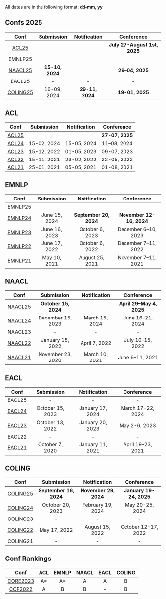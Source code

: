 All dates are in the following format: **dd-mm, yy**
## Confs 2025
|  Conf  | Submission    |   Notification  |   Conference  |
| :---:  |    :----:     |     :---:       |     :---:     |
|[ACL25](https://2025.aclweb.org/)  |               |                 |**July 27-August 1st, 2025**|
| EMNLP25  |               |                 |               |
|[NAACL25](https://2025.naacl.org/)  |**15-10, 2024**|                 |**29–04, 2025**|
| EACL25  |     -       |       -       |      -       |
|[COLING25](https://coling2025.org/)|16-09, 2024|**29-11, 2024**|**19-01, 2025**|

## ACL
|  Conf  | Submission    |   Notification  |   Conference  |
| :---:  |    :----:     |     :---:       |     :---:     |
|[ACL25](https://2025.aclweb.org/)  |               |                 |**27-07, 2025**|
|[ACL24](https://2024.aclweb.org/)|15-02, 2024|15-05, 2024|11–08, 2024|
|[ACL23](https://2023.aclweb.org/)|15-12, 2022|01-05, 2023|09-07, 2023|
|[ACL22](https://2022.aclweb.org/)|15-11, 2021|23-02, 2022|22-05, 2022|
|[ACL21](https://2021.aclweb.org/) |25-01, 2021|05-05, 2021|01-08, 2021|


## EMNLP
|  Conf  | Submission    |   Notification  |   Conference  |
| :---:  |    :----:     |     :---:       |     :---:     |
| EMNLP25 |               |                 |               |
|[EMNLP24](https://2024.emnlp.org/)|June 15, 2024|**September 20, 2024**|**November 12-16, 2024**|
|[EMNLP23](https://2023.emnlp.org/)|June 16, 2023|October 6, 2023|December 6–10, 2023|
|[EMNLP22](https://2022.emnlp.org/)|June 17, 2022|October 6, 2022|December 7–11, 2022|
|[EMNLP21](https://2021.emnlp.org/)|May 10, 2021|August 25, 2021|November 7–11, 2021|


## NAACL
|  Conf  | Submission    |   Notification  |   Conference  |
| :---:  |    :----:     |     :---:       |     :---:     |
|[NAACL25](https://2025.naacl.org/)  |**October 15, 2024**|                 |**April 29–May 4, 2025**|
|[NAACL24](https://2024.naacl.org/)  |December 15, 2023|March 15, 2024|June 16–21, 2024|
| NAACL23                            |       -       |        -        |       -       |
|[NAACL22](https://2022.naacl.org/)  |January 15, 2022|April 7, 2022|July 10–15, 2022|
|[NAACL21](https://2021.naacl.org/) |November 23, 2020|March 10, 2021|June 6–11, 2021|


## EACL
|  Conf  | Submission    |   Notification  |   Conference  |
| :---:  |    :----:     |     :---:       |     :---:     |
| EACL25 |      -        |       -         |       -       |
|[EACL24](https://2024.eacl.org/) |October 15, 2023|January 17, 2024|March 17-22, 2024|
|[EACL23](https://2023.eacl.org/) |October 13, 2022|January 20, 2023|May 2-6, 2023|
| EACL22                          |       -       |        -        |       -       |
|[EACL21](https://2021.eacl.org/) |October 7, 2020|January 11, 2021|April 19–23, 2021|


## COLING
|  Conf  | Submission    |   Notification  |   Conference  |
| :---:  |    :----:     |     :---:       |     :---:     |
|[COLING25](https://coling2025.org/)|**September 16, 2024**|**November 29, 2024**|**January 19-24, 2025**|
| [COLING24](https://lrec-coling-2024.org/) |October 20, 2023|February 19, 2024|May 20-25, 2024|
|  COLING23                           |       -       |        -        |       -       |
| [COLING22](https://coling2022.org/) |May 17, 2022|August 15, 2022|October 12-17, 2022|
| COLING21 |      -        |        -        |      -        |


## Conf Rankings
|  Conf  |   ACL   |   EMNLP  |   NAACL  | EACL | COLING |
| :---:  | :----:  |   :---:  |  :---:   | :---:|  :---: |
| [CORE2023](https://portal.core.edu.au/conf-ranks/) | A* | A* | A | A | B |
| [CCF2022](https://www.ccf.org.cn/)                 | A  | B  | B | - | B |
<!--stackedit_data:
eyJoaXN0b3J5IjpbLTE4NDc5MjY4MDQsLTcyOTIyOTU3OCwxMT
EyNzQ4NTUzLC0zODkwODE2OTQsNDIzNTMwMjMwLDQyMzUzMDIz
MCwtMTcyMjY2OTc0NCwtMTYzMjM4ODc3NCwtNzAyNTU0NDg2LC
0xNTk2MzEyMzg1LDg1MDA2NTU5MiwtMjEyNzg2MjY0MiwtMjA3
MjU0NTI4NywtMTc3NDQ5MzI4NiwtMTU5NDE0MzIwNCwyMTI1OT
UwMzA4LC01NTMwNDY4ODIsLTEwNzAzOTI1MzAsMTk0MTgxMTA1
OCw3NTExMDIxNzFdfQ==
-->
<!--stackedit_data:
eyJoaXN0b3J5IjpbLTQ3MjYxNTI3LC0xMTM2MTc2NzQyLC0xOT
E4NTk1NTEyLC0xOTM5MDE0MjgzLDE0ODcwNDU5MDksOTY5NDkx
MzM5LDg2NjgyMTAxOSwtMTg5NTkzNTgyMiw3MDAzNTQ0MjUsLT
Y0NjU1Mzg5OCwxNDI5ODI0OTM1LDE1NzQ0NTI0NjEsMTkyNjY2
MjU3MCwtMjM0ODg2NzU0LC02ODA2NzMxMTRdfQ==
-->